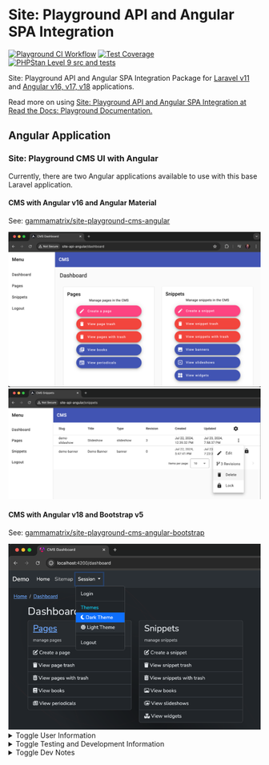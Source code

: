 # Site: Playground API and Angular SPA Integration

[![Playground CI Workflow](https://github.com/gammamatrix/site-api-angular/actions/workflows/ci.yml/badge.svg?branch=develop)](https://raw.githubusercontent.com/gammamatrix/site-api-angular/testing/develop/testdox.txt)
[![Test Coverage](https://raw.githubusercontent.com/gammamatrix/site-api-angular/testing/develop/coverage.svg)](tests)
[![PHPStan Level 9 src and tests](https://img.shields.io/badge/PHPStan-level%209-brightgreen)](.github/workflows/ci.yml#L133)


Site: Playground API and Angular SPA Integration Package for [Laravel v11](https://laravel.com/docs/11.x) and [Angular v16, v17, v18](https://angular.dev/) applications.

Read more on using [Site: Playground API and Angular SPA Integration at Read the Docs: Playground Documentation.](https://gammamatrix-playground.readthedocs.io/en/develop/)

## Angular Application

### Site: Playground CMS UI with Angular

Currently, there are two Angular applications available to use with this base Laravel application.

#### CMS with Angular v16 and Angular Material

See:  [gammamatrix/site-playground-cms-angular](https://github.com/gammamatrix/site-playground-cms-angular)

<img src="resources/docs/site-playground-cms-angular-material.png" alt="Screenshot of the CMS Dashboard with Angular v16 and Angular Material">

<img src="resources/docs/site-playground-cms-angular-material-snippets.png" alt="Screenshot of the CMS Snippets Index with Angular v16 and Angular Material">

#### CMS with Angular v18 and Bootstrap v5

See: [gammamatrix/site-playground-cms-angular-bootstrap](https://github.com/gammamatrix/site-playground-cms-angular-bootstrap)

<img src="resources/docs/site-playground-cms-angular-bootstrap-dark-mode.png" alt="Screenshot of the CMS Dashboard with Angular v18 and Boostrap with dark mode">

<section>

<details>
<summary>Toggle User Information</summary>

## Users

By default, this application uses a user with a UUID for a primary key: [app/Models/PlaygroundUser.php](app/Models/PlaygroundUser.php).
- auto-incrementing is also supported with the standard [app/Models/User.phps](app/Models/User.phps), which has been renamed as a source file.

</details>

</section>

<section>

<details>
<summary>Toggle Testing and Development Information</summary>

## Testing and Development

### Users

[Playground Test](https://github.com/gammamatrix/playground-test) provides a [custom user table seeder: CustomUsersTableSeeder](https://github.com/gammamatrix/playground-test/blob/develop/resources/CustomUsersTableSeeder.php) for development.
- There is also a [DatabaseSeeder](https://github.com/gammamatrix/playground-test/blob/develop/resources/DatabaseSeeder.php) class that will import `Custom*Seeders` used in this application: [database/seeders/DatabaseSeeder.php](database/seeders/DatabaseSeeder.php).

The user model is set up in [config/auth.php](config/auth.php#L65):

```php
'providers' => [
    'users' => [
        'driver' => 'eloquent',
        'model' => env('AUTH_MODEL', App\Models\PlaygroundUser::class),
    ],
],
```

#### Setting up users for testing

For security reasons, the CustomUsersTableSeeder must be manually linked or copied to this application:

```sh
cd database/seeders
```

```sh
ln -snf ../../vendor/gammamatrix/playground-test/resources/CustomUsersTableSeeder.php
```

</details>

</section>

<section>

<details>
<summary>Toggle Dev Notes</summary>

## Dev Notes

A base Laravel installation was used.

```sh
composer create-project laravel/laravel site-api-angular
```

### Enabled Sanctum

Added `Laravel\Sanctum\HasApiTokens` to the [User](app/Models/User.php) model.

```sh
php artisan install:api
php artisan config:publish cors
```

```conf
SESSION_DOMAIN=site-api-angular
# SESSION_DOMAIN=site-playground-integration
SESSION_HTTP_ONLY=false
SESSION_SECURE_COOKIE=false

SANCTUM_STATEFUL_DOMAINS=site-api-angular
```

```sh
composer require gammamatrix/playground-cms-api
```
- composer.json need to allow `"minimum-stability": "dev",`

## nginx configuration for the PHP API and Angular app

[resources/configuration/31010-site-api-angular.conf](resources/configuration/31010-site-api-angular.conf)
- Note development is done on http with scheme-less URLs, where possible.

</details>

</section>
